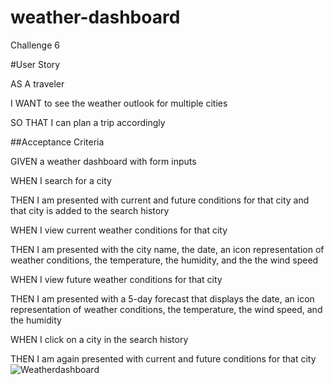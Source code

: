 # weather-dashboard
Challenge 6

#User Story

AS A traveler

I WANT to see the weather outlook for multiple cities

SO THAT I can plan a trip accordingly


##Acceptance Criteria

GIVEN a weather dashboard with form inputs

WHEN I search for a city

THEN I am presented with current and future conditions for that city and that city is added to the search history

WHEN I view current weather conditions for that city

THEN I am presented with the city name, the date, an icon representation of weather conditions, the temperature, the humidity, and the the wind speed

WHEN I view future weather conditions for that city

THEN I am presented with a 5-day forecast that displays the date, an icon representation of weather conditions, the temperature, the wind speed, and the humidity

WHEN I click on a city in the search history

THEN I am again presented with current and future conditions for that city
![Weatherdashboard](https://user-images.githubusercontent.com/46115810/228683403-b6c08637-5245-4b48-98c0-12c870af43c0.jpeg)
